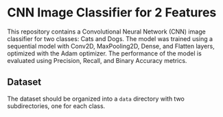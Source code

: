 # CNN Image Classifier for 2 Features

This repository contains a Convolutional Neural Network (CNN) image classifier for two classes: Cats and Dogs. The model was trained using a sequential model with Conv2D, MaxPooling2D, Dense, and Flatten layers, optimized with the Adam optimizer. The performance of the model is evaluated using Precision, Recall, and Binary Accuracy metrics.

## Dataset

The dataset should be organized into a `data` directory with two subdirectories, one for each class.

